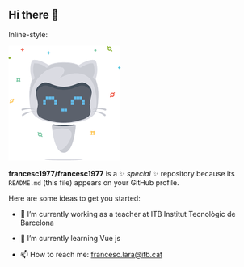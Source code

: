 ## Hi there 👋
Inline-style: 

![logo](https://github.com/francesc1977/francesc1977/blob/main/baixa.png)

**francesc1977/francesc1977** is a ✨ _special_ ✨ repository because its `README.md` (this file) appears on your GitHub profile.

Here are some ideas to get you started:

- 🔭 I’m currently working as a teacher at ITB Institut Tecnològic de Barcelona
- 🌱 I’m currently learning Vue js 

- 📫 How to reach me: francesc.lara@itb.cat
